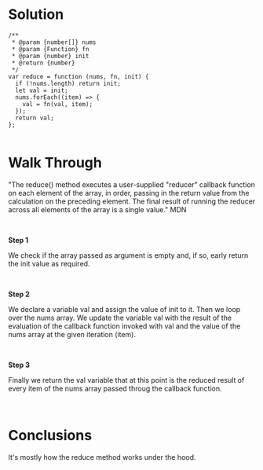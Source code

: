 # Solution 

```
/**
 * @param {number[]} nums
 * @param {Function} fn
 * @param {number} init
 * @return {number}
 */
var reduce = function (nums, fn, init) {
  if (!nums.length) return init;
  let val = init;
  nums.forEach((item) => {
    val = fn(val, item);
  });
  return val;
};


```

# Walk Through

"The reduce() method executes a user-supplied "reducer" callback function on each element of the array, in order, passing in the return value from the calculation on the preceding element. The final result of running the reducer across all elements of the array is a single value." MDN

<br>

**Step 1**

We check if the array passed as argument is empty and, if so, early return the init value as required.

<br>

**Step 2**

We declare a variable val and assign the value of init to it. Then we loop over the nums array. We update the variable val with the result of the evaluation of the callback function invoked with val and the value of the nums array at the given iteration (item). 

<br>

**Step 3**

Finally we return the val variable that at this point is the reduced result of every item of the nums array passed throug the callback function. 

<br>

# Conclusions

It's mostly how the reduce method works under the hood.


